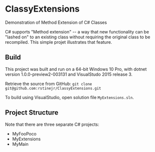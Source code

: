 # ClassyExtensions
Demonstration of Method Extension of C# Classes

C# supports "Method extension" -- a way that new functionality can be "lashed on" to an existing class without requiring the original class to be recompiled.  This simple projet illustrates that feature.

## Build

This project was built and run on a 64-bit Windows 10 Pro, with dotnet version 1.0.0-preview2-003131 and VisualStudo 2015 release 3.

Retrieve the source from GitHub: ``git clone git@github.com:rstinejr/ClassyExtensions.git``

To build using VisualStudio, open solution file ``MyExtensions.sln``.


## Project Structure

Note that there are three separate C# projects:

* MyFooPoco
* MyExtensions
* MyMain


